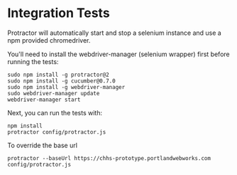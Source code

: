 Integration Tests
============

Protractor will automatically start and stop a selenium instance and use a npm provided chromedriver. 

You'll need to install the webdriver-manager (selenium wrapper) first before running the tests:

    sudo npm install -g protractor@2
    sudo npm install -g cucumber@0.7.0
    sudo npm install -g webdriver-manager
    sudo webdriver-manager update
    webdriver-manager start
    
Next, you can run the tests with:

    npm install
    protractor config/protractor.js 

To override the base url

    protractor --baseUrl https://chhs-prototype.portlandwebworks.com config/protractor.js

